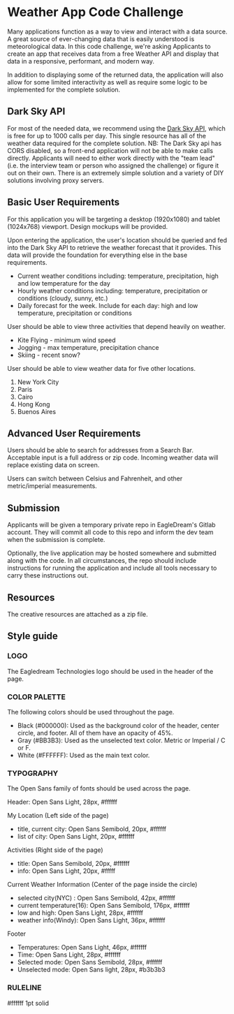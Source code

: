 # Weather App Code Challenge

Many applications function as a way to view and interact with a data source. A great source of ever-changing data that is easily understood is meteorological data. In this code challenge, we're asking Applicants to create an app that receives data from a free Weather API and display that data in a responsive, performant, and modern way.

In addition to displaying some of the returned data, the application will also allow for some limited interactivity as well as require some logic to be implemented for the complete solution.

## Dark Sky API

For most of the needed data, we recommend using the [Dark Sky API](https://darksky.net/dev), which is free for up to 1000 calls per day. This single resource has all of the weather data required for the complete solution. NB: The Dark Sky api has CORS disabled, so a front-end application will not be able to make calls directly. Applicants will need to either work directly with the "team lead" (i.e. the interview team or person who assigned the challenge) or figure it out on their own. There is an extremely simple solution and a variety of DIY solutions involving proxy servers.

## Basic User Requirements

For this application you will be targeting a desktop (1920x1080) and tablet (1024x768) viewport. Design mockups will be provided.

Upon entering the application, the user's location should be queried and fed into the Dark Sky API to retrieve the weather forecast that it provides. This data will provide the foundation for everything else in the base requirements.

- Current weather conditions including: temperature, precipitation, high and low temperature for the day
- Hourly weather conditions including: temperature, precipitation or conditions (cloudy, sunny, etc.)
- Daily forecast for the week. Include for each day: high and low temperature, precipitation or conditions

User should be able to view three activities that depend heavily on weather.

- Kite Flying - minimum wind speed
- Jogging - max temperature, precipitation chance
- Skiing - recent snow?

User should be able to view weather data for five other locations.

1. New York City
2. Paris
3. Cairo
4. Hong Kong
5. Buenos Aires

## Advanced User Requirements

Users should be able to search for addresses from a Search Bar. Acceptable input is a full address or zip code. Incoming weather data will replace existing data on screen.

Users can switch between Celsius and Fahrenheit, and other metric/imperial measurements.

## Submission

Applicants will be given a temporary private repo in EagleDream's Gitlab account. They will commit all code to this repo and inform the dev team when the submission is complete.

Optionally, the live application may be hosted somewhere and submitted along with the code. In all circumstances, the repo should include instructions for running the application and include all tools necessary to carry these instructions out.

## Resources

The creative resources are attached as a zip file.

## Style guide

### LOGO

The Eagledream Technologies logo should be used in the header of the page.

### COLOR PALETTE

The following colors should be used throughout the page.

- Black (#000000): Used as the background color of the header, center circle, and footer. All of them have an opacity of 45%.
- Gray (#BB3B3): Used as the unselected text color. Metric or Imperial / C or F.
- White (#FFFFFF): Used as the main text color.

### TYPOGRAPHY

The Open Sans family of fonts should be used across the page.

Header: Open Sans Light, 28px, #ffffff

My Location (Left side of the page)

- title, current city: Open Sans Semibold, 20px, #ffffff
- list of city: Open Sans Light, 20px, #ffffff

Activities (Right side of the page)

- title: Open Sans Semibold, 20px, #ffffff
- info: Open Sans Light, 20px, #fffff

Current Weather Information (Center of the page inside the circle)

- selected city(NYC) : Open Sans Semibold, 42px, #ffffff
- current temperature(16): Open Sans Semibold, 176px, #ffffff
- low and high: Open Sans Light, 28px, #ffffff
- weather info(Windy): Open Sans Light, 36px, #ffffff

Footer

- Temperatures: Open Sans Light, 46px, #ffffff
- Time: Open Sans Light, 28px, #ffffff
- Selected mode: Open Sans Semibold, 28px, #ffffff
- Unselected mode: Open Sans light, 28px, #b3b3b3

### RULELINE

#ffffff 1pt solid

